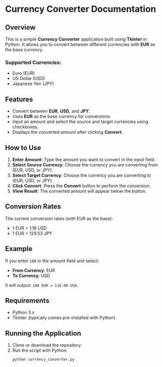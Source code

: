 # Currency Converter Documentation

## Overview

This is a simple **Currency Converter** application built using **Tkinter** in Python. It allows you to convert between different currencies with **EUR** as the base currency.

### Supported Currencies:
- Euro (EUR)
- US Dollar (USD)
- Japanese Yen (JPY)

## Features
- Convert between **EUR**, **USD**, and **JPY**.
- Uses **EUR** as the base currency for conversions.
- Input an amount and select the source and target currencies using checkboxes.
- Displays the converted amount after clicking **Convert**.

## How to Use

1. **Enter Amount**: Type the amount you want to convert in the input field.
2. **Select Source Currency**: Choose the currency you are converting from (EUR, USD, or JPY).
3. **Select Target Currency**: Choose the currency you are converting to (EUR, USD, or JPY).
4. **Click Convert**: Press the **Convert** button to perform the conversion.
5. **View Result**: The converted amount will appear below the button.

## Conversion Rates

The current conversion rates (with EUR as the base):
- 1 EUR = 1.18 USD
- 1 EUR = 129.53 JPY

## Example

If you enter `100` in the amount field and select:
- **From Currency**: EUR
- **To Currency**: USD

It will output: `100 EUR = 118.00 USD`.

## Requirements

- Python 3.x
- Tkinter (typically comes pre-installed with Python)

## Running the Application

1. Clone or download the repository.
2. Run the script with Python:  
   ```bash
   python currency_converter.py
